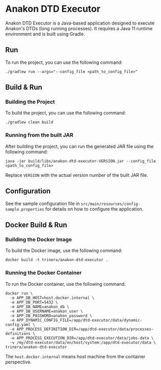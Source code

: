 # Anakon DTD Executor

Anakon DTD Executor is a Java-based application designed to execute Anakon's DTDs (long running processes).
It requires a Java 11 runtime environment and is built using Gradle.


## Run
To run the project, you can use the following command:

```shell
./gradlew run --args="--config_file <path_to_config_file>"
```

## Build & Run
### Building the Project
To build the project, you can use the following command:
```shell
./gradlew clean build
```

### Running from the built JAR
After building the project, you can run the generated JAR file using the following command:
```shell
java -jar build/libs/anakon-dtd-executor-VERSION.jar --config_file <path_to_config_file>
```
Replace `VERSION` with the actual version number of the built JAR file.

## Configuration
See the sample configuration file in `src/main/resources/config-sample.properties` for details on how to configure the application.

## Docker Build & Run
### Building the Docker Image
To build the Docker image, use the following command:
```shell
docker build -t trinera/anakon-dtd-executor .
```

### Running the Docker Container
To run the Docker container, use the following command:
```shell
docker run \
  -e APP_DB_HOST=host.docker.internal \
  -e APP_DB_PORT=5432 \
  -e APP_DB_NAME=anakon_db \
  -e APP_DB_USERNAME=anakon_user \
  -e APP_DB_PASSWORD=anakon_password \
  -e APP_DYNAMIC_CONFIG_FILE=/app/dtd-executor/data/dynamic-config.yaml \
  -e APP_PROCESS_DEFINITION_DIR=/app/dtd-executor/data/processes-definitions \
  -e APP_PROCESS_EXECUTION_DIR=/app/dtd-executor/data/jobs-data \
  -v /my/dtd-executor/data/on/host/system:/app/dtd-executor/data \
trinera/anakon-dtd-executor
```
The `host.docker.internal` means host machine from the container perspective.


